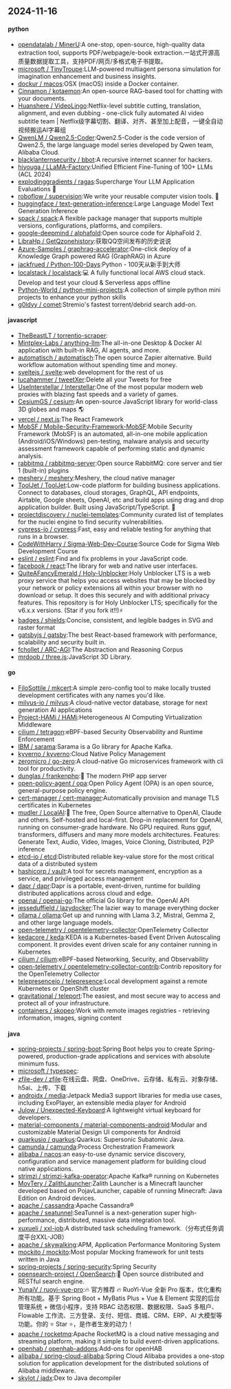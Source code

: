 ## 2024-11-16

#### python
* [opendatalab / MinerU](https://github.com/opendatalab/MinerU):A one-stop, open-source, high-quality data extraction tool, supports PDF/webpage/e-book extraction.一站式开源高质量数据提取工具，支持PDF/网页/多格式电子书提取。
* [microsoft / TinyTroupe](https://github.com/microsoft/TinyTroupe):LLM-powered multiagent persona simulation for imagination enhancement and business insights.
* [dockur / macos](https://github.com/dockur/macos):OSX (macOS) inside a Docker container.
* [Cinnamon / kotaemon](https://github.com/Cinnamon/kotaemon):An open-source RAG-based tool for chatting with your documents.
* [Huanshere / VideoLingo](https://github.com/Huanshere/VideoLingo):Netflix-level subtitle cutting, translation, alignment, and even dubbing - one-click fully automated AI video subtitle team | Netflix级字幕切割、翻译、对齐、甚至加上配音，一键全自动视频搬运AI字幕组
* [QwenLM / Qwen2.5-Coder](https://github.com/QwenLM/Qwen2.5-Coder):Qwen2.5-Coder is the code version of Qwen2.5, the large language model series developed by Qwen team, Alibaba Cloud.
* [blacklanternsecurity / bbot](https://github.com/blacklanternsecurity/bbot):A recursive internet scanner for hackers.
* [hiyouga / LLaMA-Factory](https://github.com/hiyouga/LLaMA-Factory):Unified Efficient Fine-Tuning of 100+ LLMs (ACL 2024)
* [explodinggradients / ragas](https://github.com/explodinggradients/ragas):Supercharge Your LLM Application Evaluations 🚀
* [roboflow / supervision](https://github.com/roboflow/supervision):We write your reusable computer vision tools. 💜
* [huggingface / text-generation-inference](https://github.com/huggingface/text-generation-inference):Large Language Model Text Generation Inference
* [spack / spack](https://github.com/spack/spack):A flexible package manager that supports multiple versions, configurations, platforms, and compilers.
* [google-deepmind / alphafold](https://github.com/google-deepmind/alphafold):Open source code for AlphaFold 2.
* [LibraHp / GetQzonehistory](https://github.com/LibraHp/GetQzonehistory):获取QQ空间发布的历史说说
* [Azure-Samples / graphrag-accelerator](https://github.com/Azure-Samples/graphrag-accelerator):One-click deploy of a Knowledge Graph powered RAG (GraphRAG) in Azure
* [jackfrued / Python-100-Days](https://github.com/jackfrued/Python-100-Days):Python - 100天从新手到大师
* [localstack / localstack](https://github.com/localstack/localstack):💻 A fully functional local AWS cloud stack. Develop and test your cloud & Serverless apps offline
* [Python-World / python-mini-projects](https://github.com/Python-World/python-mini-projects):A collection of simple python mini projects to enhance your python skills
* [g0ldyy / comet](https://github.com/g0ldyy/comet):Stremio's fastest torrent/debrid search add-on.

#### javascript
* [TheBeastLT / torrentio-scraper](https://github.com/TheBeastLT/torrentio-scraper):
* [Mintplex-Labs / anything-llm](https://github.com/Mintplex-Labs/anything-llm):The all-in-one Desktop & Docker AI application with built-in RAG, AI agents, and more.
* [automatisch / automatisch](https://github.com/automatisch/automatisch):The open source Zapier alternative. Build workflow automation without spending time and money.
* [sveltejs / svelte](https://github.com/sveltejs/svelte):web development for the rest of us
* [lucahammer / tweetXer](https://github.com/lucahammer/tweetXer):Delete all your Tweets for free
* [UseInterstellar / Interstellar](https://github.com/UseInterstellar/Interstellar):One of the most popular modern web proxies with blazing fast speeds and a variety of games.
* [CesiumGS / cesium](https://github.com/CesiumGS/cesium):An open-source JavaScript library for world-class 3D globes and maps 🌎
* [vercel / next.js](https://github.com/vercel/next.js):The React Framework
* [MobSF / Mobile-Security-Framework-MobSF](https://github.com/MobSF/Mobile-Security-Framework-MobSF):Mobile Security Framework (MobSF) is an automated, all-in-one mobile application (Android/iOS/Windows) pen-testing, malware analysis and security assessment framework capable of performing static and dynamic analysis.
* [rabbitmq / rabbitmq-server](https://github.com/rabbitmq/rabbitmq-server):Open source RabbitMQ: core server and tier 1 (built-in) plugins
* [meshery / meshery](https://github.com/meshery/meshery):Meshery, the cloud native manager
* [ToolJet / ToolJet](https://github.com/ToolJet/ToolJet):Low-code platform for building business applications. Connect to databases, cloud storages, GraphQL, API endpoints, Airtable, Google sheets, OpenAI, etc and build apps using drag and drop application builder. Built using JavaScript/TypeScript. 🚀
* [projectdiscovery / nuclei-templates](https://github.com/projectdiscovery/nuclei-templates):Community curated list of templates for the nuclei engine to find security vulnerabilities.
* [cypress-io / cypress](https://github.com/cypress-io/cypress):Fast, easy and reliable testing for anything that runs in a browser.
* [CodeWithHarry / Sigma-Web-Dev-Course](https://github.com/CodeWithHarry/Sigma-Web-Dev-Course):Source Code for Sigma Web Development Course
* [eslint / eslint](https://github.com/eslint/eslint):Find and fix problems in your JavaScript code.
* [facebook / react](https://github.com/facebook/react):The library for web and native user interfaces.
* [QuiteAFancyEmerald / Holy-Unblocker](https://github.com/QuiteAFancyEmerald/Holy-Unblocker):Holy Unblocker LTS is a web proxy service that helps you access websites that may be blocked by your network or policy extensions all within your browser with no download or setup. It does this securely and with additional privacy features. This repository is for Holy Unblocker LTS; specifically for the v6.x.x versions. (Star if you fork it!!)⚡
* [badges / shields](https://github.com/badges/shields):Concise, consistent, and legible badges in SVG and raster format
* [gatsbyjs / gatsby](https://github.com/gatsbyjs/gatsby):The best React-based framework with performance, scalability and security built in.
* [fchollet / ARC-AGI](https://github.com/fchollet/ARC-AGI):The Abstraction and Reasoning Corpus
* [mrdoob / three.js](https://github.com/mrdoob/three.js):JavaScript 3D Library.

#### go
* [FiloSottile / mkcert](https://github.com/FiloSottile/mkcert):A simple zero-config tool to make locally trusted development certificates with any names you'd like.
* [milvus-io / milvus](https://github.com/milvus-io/milvus):A cloud-native vector database, storage for next generation AI applications
* [Project-HAMi / HAMi](https://github.com/Project-HAMi/HAMi):Heterogeneous AI Computing Virtualization Middleware
* [cilium / tetragon](https://github.com/cilium/tetragon):eBPF-based Security Observability and Runtime Enforcement
* [IBM / sarama](https://github.com/IBM/sarama):Sarama is a Go library for Apache Kafka.
* [kyverno / kyverno](https://github.com/kyverno/kyverno):Cloud Native Policy Management
* [zeromicro / go-zero](https://github.com/zeromicro/go-zero):A cloud-native Go microservices framework with cli tool for productivity.
* [dunglas / frankenphp](https://github.com/dunglas/frankenphp):🧟 The modern PHP app server
* [open-policy-agent / opa](https://github.com/open-policy-agent/opa):Open Policy Agent (OPA) is an open source, general-purpose policy engine.
* [cert-manager / cert-manager](https://github.com/cert-manager/cert-manager):Automatically provision and manage TLS certificates in Kubernetes
* [mudler / LocalAI](https://github.com/mudler/LocalAI):🤖 The free, Open Source alternative to OpenAI, Claude and others. Self-hosted and local-first. Drop-in replacement for OpenAI, running on consumer-grade hardware. No GPU required. Runs gguf, transformers, diffusers and many more models architectures. Features: Generate Text, Audio, Video, Images, Voice Cloning, Distributed, P2P inference
* [etcd-io / etcd](https://github.com/etcd-io/etcd):Distributed reliable key-value store for the most critical data of a distributed system
* [hashicorp / vault](https://github.com/hashicorp/vault):A tool for secrets management, encryption as a service, and privileged access management
* [dapr / dapr](https://github.com/dapr/dapr):Dapr is a portable, event-driven, runtime for building distributed applications across cloud and edge.
* [openai / openai-go](https://github.com/openai/openai-go):The official Go library for the OpenAI API
* [jesseduffield / lazydocker](https://github.com/jesseduffield/lazydocker):The lazier way to manage everything docker
* [ollama / ollama](https://github.com/ollama/ollama):Get up and running with Llama 3.2, Mistral, Gemma 2, and other large language models.
* [open-telemetry / opentelemetry-collector](https://github.com/open-telemetry/opentelemetry-collector):OpenTelemetry Collector
* [kedacore / keda](https://github.com/kedacore/keda):KEDA is a Kubernetes-based Event Driven Autoscaling component. It provides event driven scale for any container running in Kubernetes
* [cilium / cilium](https://github.com/cilium/cilium):eBPF-based Networking, Security, and Observability
* [open-telemetry / opentelemetry-collector-contrib](https://github.com/open-telemetry/opentelemetry-collector-contrib):Contrib repository for the OpenTelemetry Collector
* [telepresenceio / telepresence](https://github.com/telepresenceio/telepresence):Local development against a remote Kubernetes or OpenShift cluster
* [gravitational / teleport](https://github.com/gravitational/teleport):The easiest, and most secure way to access and protect all of your infrastructure.
* [containers / skopeo](https://github.com/containers/skopeo):Work with remote images registries - retrieving information, images, signing content

#### java
* [spring-projects / spring-boot](https://github.com/spring-projects/spring-boot):Spring Boot helps you to create Spring-powered, production-grade applications and services with absolute minimum fuss.
* [microsoft / typespec](https://github.com/microsoft/typespec):
* [zfile-dev / zfile](https://github.com/zfile-dev/zfile):在线云盘、网盘、OneDrive、云存储、私有云、对象存储、h5ai、上传、下载
* [androidx / media](https://github.com/androidx/media):Jetpack Media3 support libraries for media use cases, including ExoPlayer, an extensible media player for Android
* [Julow / Unexpected-Keyboard](https://github.com/Julow/Unexpected-Keyboard):A lightweight virtual keyboard for developers.
* [material-components / material-components-android](https://github.com/material-components/material-components-android):Modular and customizable Material Design UI components for Android
* [quarkusio / quarkus](https://github.com/quarkusio/quarkus):Quarkus: Supersonic Subatomic Java.
* [camunda / camunda](https://github.com/camunda/camunda):Process Orchestration Framework
* [alibaba / nacos](https://github.com/alibaba/nacos):an easy-to-use dynamic service discovery, configuration and service management platform for building cloud native applications.
* [strimzi / strimzi-kafka-operator](https://github.com/strimzi/strimzi-kafka-operator):Apache Kafka® running on Kubernetes
* [MovTery / ZalithLauncher](https://github.com/MovTery/ZalithLauncher):Zalith Launcher is a Minecraft launcher developed based on PojavLauncher, capable of running Minecraft: Java Edition on Android devices.
* [apache / cassandra](https://github.com/apache/cassandra):Apache Cassandra®
* [apache / seatunnel](https://github.com/apache/seatunnel):SeaTunnel is a next-generation super high-performance, distributed, massive data integration tool.
* [xuxueli / xxl-job](https://github.com/xuxueli/xxl-job):A distributed task scheduling framework.（分布式任务调度平台XXL-JOB）
* [apache / skywalking](https://github.com/apache/skywalking):APM, Application Performance Monitoring System
* [mockito / mockito](https://github.com/mockito/mockito):Most popular Mocking framework for unit tests written in Java
* [spring-projects / spring-security](https://github.com/spring-projects/spring-security):Spring Security
* [opensearch-project / OpenSearch](https://github.com/opensearch-project/OpenSearch):🔎 Open source distributed and RESTful search engine.
* [YunaiV / ruoyi-vue-pro](https://github.com/YunaiV/ruoyi-vue-pro):🔥 官方推荐 🔥 RuoYi-Vue 全新 Pro 版本，优化重构所有功能。基于 Spring Boot + MyBatis Plus + Vue & Element 实现的后台管理系统 + 微信小程序，支持 RBAC 动态权限、数据权限、SaaS 多租户、Flowable 工作流、三方登录、支付、短信、商城、CRM、ERP、AI 大模型等功能。你的 ⭐️ Star ⭐️，是作者生发的动力！
* [apache / rocketmq](https://github.com/apache/rocketmq):Apache RocketMQ is a cloud native messaging and streaming platform, making it simple to build event-driven applications.
* [openhab / openhab-addons](https://github.com/openhab/openhab-addons):Add-ons for openHAB
* [alibaba / spring-cloud-alibaba](https://github.com/alibaba/spring-cloud-alibaba):Spring Cloud Alibaba provides a one-stop solution for application development for the distributed solutions of Alibaba middleware.
* [skylot / jadx](https://github.com/skylot/jadx):Dex to Java decompiler
